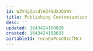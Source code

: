 ```yaml
---
id: WZV4gZatdlH345dXJQGWV
title: Publishing Customization
desc: ''
updated: 1643424160020
created: 1643424158633
airtableId: recuQxPcxdN1cfMcr
---
```


